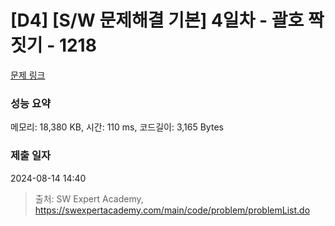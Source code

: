 # [D4] [S/W 문제해결 기본] 4일차 - 괄호 짝짓기 - 1218 

[문제 링크](https://swexpertacademy.com/main/code/problem/problemDetail.do?contestProbId=AV14eWb6AAkCFAYD) 

### 성능 요약

메모리: 18,380 KB, 시간: 110 ms, 코드길이: 3,165 Bytes

### 제출 일자

2024-08-14 14:40



> 출처: SW Expert Academy, https://swexpertacademy.com/main/code/problem/problemList.do